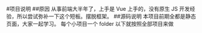 #项目说明 ##原因
从事前端大半年了，上手是 Vue 上手的，没有原生 JS 开发经验，所以尝试弥补一下这个短板。摆脱框架。 ##源码说明
本项目前期全都是静态页面，大家一起学习。
每个小项目一个 folder 以下就按照全部项目来做

